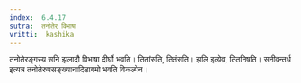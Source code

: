 ```yaml
---
index:  6.4.17
sutra:  तनोतेर् विभाषा
vritti:  kashika 
---
```


तनोतेरङ्गस्य सनि झलादौ विभाषा दीर्घो भवति। तितांसति, तितंसति। झलि इत्येव, तितनिषति। सनीवन्तर्ध इत्यत्र तनोतेरुपसङ्ख्यानादिडागमो भवति विकल्पेन।

